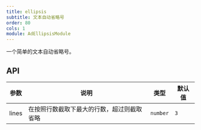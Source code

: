 ```yaml
---
title: ellipsis
subtitle: 文本自动省略号
order: 80
cols: 1
module: AdEllipsisModule
---
```


一个简单的文本自动省略号。

## API

参数 | 说明 | 类型 | 默认值
----|------|-----|------
lines | 在按照行数截取下最大的行数，超过则截取省略  | `number` | `3`
